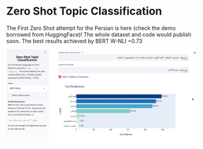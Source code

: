# Zero Shot Topic Classification

The First Zero Shot attempt for the Persian is here (check the demo borrowed from HuggingFace)! The whole dataset and code would publish soon. The best results achieved by BERT W-NLI =0.73


[![Zero Shot Demo](/assets/screenshot.png)](https://youtu.be/55MxAkmeibM)
